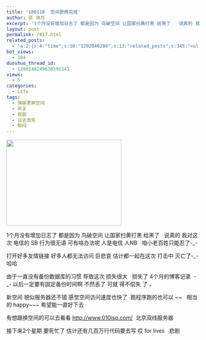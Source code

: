 ```yaml
---
title: '100118  空间更换完成'
author: 张 清月
excerpt: '1个月没有增加日志了 都是因为 鸟破空间 让国家扫黄打黑 给黑了   说真的 我对这次 电信的 SB 行为很无语 可有啥办法呢 人是电信 人NB   咱小老百姓只能忍了-_-'
layout: post
permalink: /817.html
related_posts:
  - 'a:2:{s:4:"time";s:10:"1292046288";s:13:"related_posts";s:345:"<ul class="related_post"><li><a href="http://blog.80aj.com/2010/01/13/100113-%e6%89%ab%e9%bb%84%e6%89%93%e9%bb%91%e5%be%88%e7%83%ad%e9%97%b9/" title="100113 扫黄打黑很热闹">100113 扫黄打黑很热闹</a></li><li><a href="http://blog.80aj.com/2009/12/02/this-damning-life/" title="This damning life.">This damning life.</a></li></ul>";}'
bot_views:
  - 184
duoshuo_thread_id:
  - 1280248249638191141
views:
  - 5
categories:
  - Life
tags:
  - 博客更换空间
  - 年关
  - 悲剧
  - 日志丢失
  - 郁闷
---
```

[<img title="5e86d4de3766313a48540355" src="http://www.80aj.com/wp-content/uploads/2010/01/5e86d4de3766313a48540355-300x225.jpg" alt="" width="300" height="225" />][1]

1个月没有增加日志了 都是因为 鸟破空间 让国家扫黄打黑 给黑了   说真的 我对这次 电信的 SB 行为很无语 可有啥办法呢 人是电信 人NB   咱小老百姓只能忍了-_-

打开好多友情链接 好多人都无法访问 巨悲哀 估计都一起在这次 打击中 灭亡了-_- 哈哈

由于一直没有备份数据库的习惯 导致这次 损失很大   损失了 4个月的博客记录  -_- 以后一定要有固定备份时间啊 不然丢了 可就 得不偿失 了 。

新空间 貌似服务器还不错 感觉空间访问速度也快了  跑程序跑的也可以 ~~   相当的 happy~~~ 希望能一直好下去

有想跟换空间的可以去看看 <http://www.010isp.com/>  北京双线服务器

接下来2个星期 要死忙了 估计还有几百万行代码要去写 哎 for lives   悲剧

 [1]: http://www.80aj.com/wp-content/uploads/2010/01/5e86d4de3766313a48540355.jpg